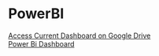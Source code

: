 # PowerBI
<a href=https://drive.google.com/file/d/1Foy7vRbZ6dfcg6MfjCW_ybgOEypXhxGI/view?usp>Access Current Dashboard on Google Drive</a> <br>
<a href=https://shorturl.at/qstFP> Power Bi Dashboard </a>
